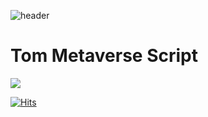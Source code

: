 ![header](https://capsule-render.vercel.app/api?type=slice&color=auto&height=300&section=header&text=Tom%20N%20Toms&fontSize=90)

# Tom Metaverse Script

<img src="https://img.shields.io/badge/C Sharp-239120?style=for-the-badge&logo=C Sharp&logoColor=white">

[![Hits](https://hits.seeyoufarm.com/api/count/incr/badge.svg?url=https%3A%2F%2Fgithub.com%2Fyun83%2FTomMetaverseScript&count_bg=%23C83D3D&title_bg=%23B8C3E7&icon=&icon_color=%23E7E7E7&title=hits&edge_flat=false)](https://hits.seeyoufarm.com)
